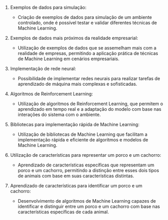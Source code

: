 1. Exemplos de dados para simulação:
   - Criação de exemplos de dados para simulação de um ambiente controlado, onde é possível testar e validar diferentes técnicas de Machine Learning.

2. Exemplos de dados mais próximos da realidade empresarial:
   - Utilização de exemplos de dados que se assemelham mais com a realidade de empresas, permitindo a aplicação prática de técnicas de Machine Learning em cenários empresariais.

3. Implementação de rede neural:
   - Possibilidade de implementar redes neurais para realizar tarefas de aprendizado de máquina mais complexas e sofisticadas.

4. Algoritmos de Reinforcement Learning:
   - Utilização de algoritmos de Reinforcement Learning, que permitem o aprendizado em tempo real e a adaptação do modelo com base nas interações do sistema com o ambiente.

5. Bibliotecas para implementação rápida de Machine Learning:
   - Utilização de bibliotecas de Machine Learning que facilitam a implementação rápida e eficiente de algoritmos e modelos de Machine Learning.

6. Utilização de características para representar um porco e um cachorro:
   - Aprendizado de características específicas que representam um porco e um cachorro, permitindo a distinção entre esses dois tipos de animais com base em suas características distintas.

7. Aprendizado de características para identificar um porco e um cachorro:
   - Desenvolvimento de algoritmos de Machine Learning capazes de identificar e distinguir entre um porco e um cachorro com base nas características específicas de cada animal.